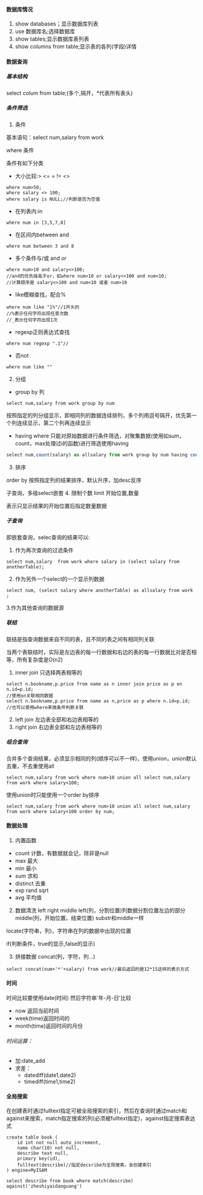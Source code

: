 #### 数据库情况
1. show databases；显示数据库列表
2. use 数据库名;选择数据库
3. show tables;显示数据库表列表
4. show columns from table;显示表的各列(字段)详情

#### 数据查询 
##### 基本结构
select colum from table;(多个,隔开，*代表所有表头)
##### 条件筛选
1. 条件

基本语句：select num,salary from work

where 条件

条件有如下分类
- 大小比较:> <= = != <>
```
where num>50;
where salary <> 100;
where salary is NULL;//判断是否为空值
```
- 在列表内:in 
```
where num in [3,5,7,8]
```
- 在区间内between and
```
where num between 3 and 8
```
- 多个条件与/或 and or 
```
where num>10 and salary<>100;
//and的优先级高于or，如where num>10 or salary<>100 and num<10;
//计算顺序是 salary<>100 and num<10 或者 num>10
```
- like模糊查找，配合%
```
where num like "1%"//1开头的
//%表示任何字符出现任意次数
//_表示任何字符出现1次
```
- regexp正则表达式查找
```
where num regexp ".1"//
```
- 否not
```
where num like ""
```
2. 分组

- group by 列
```
select num,salary from work group by num
```
按照指定的列分组显示，即相同列的数据连续排列，多个列用逗号隔开，优先第一个列连续显示，第二个列再连续显示
- having
where 只能对原始数据进行条件筛选，对聚集数据(使用如sum，count，max处理过i的函数)进行筛选使用having
```JavaScript
select num,count(salary) as allsalary from work group by num having count(salary)>100;
```

3. 排序

order by 按照指定列的结果排序，默认升序，加desc反序

子查询，多级select嵌套
4. 限制个数
limit 开始位置,数量

表示只显示结果的开始位置后指定数量数据
##### 子查询
即嵌套查询，selec查询的结果可以:
1. 作为再次查询的过滤条件
```
select num,salary  from work where salary in (select salary from anotherTable);
```
2. 作为另外一个select的一个显示列数据
```
select num, (select salary where anotherTable) as allsalary from work ;
```
3.作为其他查询的数据源
##### 联结
联结是指查询数据来自不同的表，且不同的表之间有相同列关联

当两个表联结时，实际是左边表的每一行数据和右边的表的每一行数据比对是否相等，所有复杂度是O(n2)
1. inner join
只选择两表相等的
```
select n.bookname,p.price from name as n inner join price as p on n.id=p.id;
//使用on关联相同数据
select n.bookname,p.price from name as n,price as p where n.id=p.id;
//也可以使用where来做条件判断关联
```
2. left join
左边表全部和右边表相等的
3. right join
右边表全部和左边表相等的

##### 组合查询
合并多个查询结果，必须显示相同的列(顺序可以不一样)，使用union，union默认去重，不去重使用all
```
select num,salary from work where num>10 union all select num,salary from work where salary<100;
```
使用union时只能使用一个order by排序
```
select num,salary from work where num>10 union all select num,salary from work where salary<100 order by num;
```
#### 数据处理
1. 内置函数
- count 计数，有数据就会记，除非是null
- max 最大
- min 最小
- sum 求和
- distinct 去重
- exp rand sqrt 
- avg 平均值
2. 数据清洗
left right middle
left(列，分割位置)列数据分割位置左边的部分
middle(列，开始位置，结束位置)
substr和middle一样

locate(字符串，列)，字符串在列的数据中出现的位置

if(判断条件，true的显示,false的显示)

3. 拼接数据
concat(列，字符，列...)
```
select concat(num+'*'+salary) from work//最后返回的是12*15这样的表示方式
```
#### 时间
时间比较要使用date(时间) 然后字符串'年-月-日'比较

- now 返回当前时间
- week(time)返回时间的
- month(time)返回时间的月份
###### 时间运算：
- 加:date_add
- 求差：
    - datediff(date1,date2)
    - timediff(time1,time2)

#### 全局搜索
在创建表时通过fulltext指定可被全局搜索的索引，然后在查询时通过match和against来搜索，match指定搜索的列(必须被fulltext指定)，against指定搜索表达式
```
create table book (
    id int not null auto_increment,
    name char(10) not null,
    describe text null,
    primary key(id),
    fulltext(describe)//指定decsribe为全局搜素，会创建索引
) engine=MyISAM

select describe from book where match(describe) against('zheshiyaidaoguang')
```